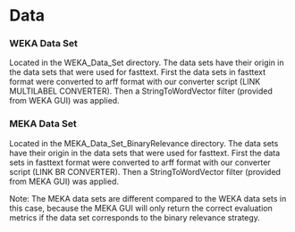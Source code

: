 # Data

### WEKA Data Set

Located in the WEKA_Data_Set directory.
The data sets have their origin in the data sets that were used for
fasttext. First the data sets in fasttext format were converted to 
arff format with our converter script (LINK MULTILABEL CONVERTER). Then
a StringToWordVector filter (provided from WEKA GUI) was applied. 


### MEKA Data Set

Located in the MEKA_Data_Set_BinaryRelevance directory.
The data sets have their origin in the data sets that were used for
fasttext. First the data sets in fasttext format were converted to 
arff format with our converter script (LINK BR CONVERTER). Then
a StringToWordVector filter (provided from MEKA GUI) was applied. 

Note:   The MEKA data sets are different compared to the WEKA data sets in this case, because 
the MEKA GUI will only return the correct evaluation metrics if the data set corresponds to the
binary relevance strategy.

